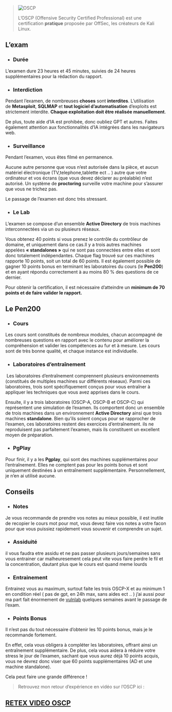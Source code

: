 > ![OSCP](https://hacking-france.fr/wp-content/uploads/2024/08/1_fnuopUHP5QUdL6kVTjHbFg-150x150.png)
> 
> L’OSCP (Offensive Security Certified Professional) est une certification **pratique** proposée par OffSec, les créateurs de Kali Linux.

## L’exam

- ### **Durée** 
    

L’examen dure 23 heures et 45 minutes, suivies de 24 heures supplémentaires pour la rédaction du rapport.

- ### **Interdiction**
    

Pendant l’examen, de nombreuses **choses** sont **interdites**. L’utilisation de **Metasploit**, **SQLMAP** et **tout logiciel d’automatisation** d’exploits est strictement interdite. **Chaque exploitation doit être réalisée manuellement**.

De plus, toute aide d’IA est prohibée, donc oubliez GPT et autres. Faites également attention aux fonctionnalités d’IA intégrées dans les navigateurs web.

- ### **Surveillance**
    

Pendant l’examen, vous êtes filmé en permanence.

Aucune autre personne que vous n’est autorisée dans la pièce, et aucun matériel électronique (TV,telephone,tablette ect .. ) autre que votre ordinateur et vos écrans (que vous devez déclarer au préalable) n’est autorisé. Un système de **proctoring** surveille votre machine pour s’assurer que vous ne trichez pas.

Le passage de l’examen est donc très stressant.

- ### **Le Lab** 
    

L’examen se compose d’un ensemble **Active Directory** de trois machines interconnectées via un ou plusieurs réseaux.

Vous obtenez 40 points si vous prenez le contrôle du contrôleur de domaine, et uniquement dans ce cas.Il y a trois autres machines appelées **« standalones »** qui ne sont pas connectées entre elles et sont donc totalement indépendantes. Chaque flag trouvé sur ces machines rapporte 10 points, soit un total de 60 points. Il est également possible de gagner 10 points bonus en terminant les laboratoires du cours (le **Pen200**) et en ayant répondu correctement à au moins 80 % des questions de ce dernier.

Pour obtenir la certification, il est nécessaire d’atteindre un **minimum de 70 points et de faire valider le rapport.**

## Le Pen200

- ### **Cours**
    

Les cours sont constitués de nombreux modules, chacun accompagné de nombreuses questions en rapport avec le contenu pour améliorer la compréhension et valider les compétences au fur et à mesure. Les cours sont de très bonne qualité, et chaque instance est individuelle.

- ### **Laboratoires d’entraînement**
    

 Les laboratoires d’entraînement comprennent plusieurs environnements (constitués de multiples machines sur différents réseaux). Parmi ces laboratoires, trois sont spécifiquement conçus pour vous entraîner à appliquer les techniques que vous avez apprises dans le cours.

Ensuite, il y a trois laboratoires (OSCP-A, OSCP-B et OSCP-C) qui représentent une simulation de l’examen. Ils comportent donc un ensemble de trois machines dans un environnement **Active Directory** ainsi que trois machines **standalone**. Bien qu’ils soient conçus pour se rapprocher de l’examen, ces laboratoires restent des exercices d’entraînement. ils ne reproduisent pas parfaitement l’examen, mais ils constituent un excellent moyen de préparation.

- ### **PgPlay**
    

Pour finir, il y a les **Pgplay**, qui sont des machines supplémentaires pour l’entraînement. Elles ne comptent pas pour les points bonus et sont uniquement destinées à un entraînement supplémentaire. Personnellement, je n’en ai utilisé aucune.

## Conseils

- ### **Notes**
    

Je vous recommande de prendre vos notes au mieux possible, il est inutile de recopier le cours mot pour mot, vous devez faire vos notes a votre facon pour que vous puissiez rapidement vous souvenir et comprendre un sujet.

- ### **Assiduité**
    

il vous faudra etre assidu et ne pas passer plusieurs jours/semaines sans vous entrainer car malheuresement cela peut vite vous faire perdre le fil et la concentration, dautant plus que le cours est quand meme lourds

- ### **Entrainement**
    

Entrainez vous au maximum, surtout faite les trois OSCP-X et au minimum 1 en condition réel ( pas de gpt, en 24h max, sans aides ect .. ) j’ai aussi pour ma part fait énormement de [vulnlab](https://www.youtube.com/watch?v=BIZECU2h-YU) quelques semaines avant le passage de l’exam.

- ### **Points Bonus**
    

Il n’est pas du tout nécessaire d’obtenir les 10 points bonus, mais je le recommande fortement.

En effet, cela vous obligera à compléter les laboratoires, offrant ainsi un entraînement supplémentaire. De plus, cela vous aidera à réduire votre stress le jour de l’examen, sachant que vous aurez déjà 10 points acquis, vous ne devrez donc viser que 60 points supplémentaires (AD et une machine standalone).

Cela peut faire une grande différence !

> Retrouvez mon retour d’expérience en vidéo sur l’OSCP ici :

## [RETEX VIDEO OSCP](https://www.youtube.com/watch?v=h7CWBmMk_UA)